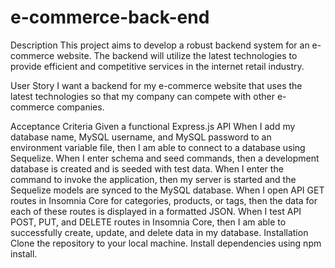# e-commerce-back-end
Description
This project aims to develop a robust backend system for an e-commerce website. The backend will utilize the latest technologies to provide efficient and competitive services in the internet retail industry.

User Story
I want a backend for my e-commerce website that uses the latest technologies so that my company can compete with other e-commerce companies.

Acceptance Criteria
Given a functional Express.js API
When I add my database name, MySQL username, and MySQL password to an environment variable file, then I am able to connect to a database using Sequelize.
When I enter schema and seed commands, then a development database is created and is seeded with test data.
When I enter the command to invoke the application, then my server is started and the Sequelize models are synced to the MySQL database.
When I open API GET routes in Insomnia Core for categories, products, or tags, then the data for each of these routes is displayed in a formatted JSON.
When I test API POST, PUT, and DELETE routes in Insomnia Core, then I am able to successfully create, update, and delete data in my database.
Installation
Clone the repository to your local machine.
Install dependencies using npm install.





